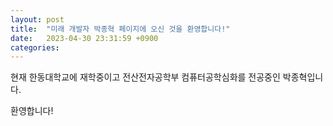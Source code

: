 ```yaml
---
layout: post
title:  "미래 개발자 박종혁 페이지에 오신 것을 환영합니다!"
date:   2023-04-30 23:31:59 +0900
categories: 
---
```

현재 한동대학교에 재학중이고 전산전자공학부 컴퓨터공학심화를 전공중인 박종혁입니다. 





환영합니다!